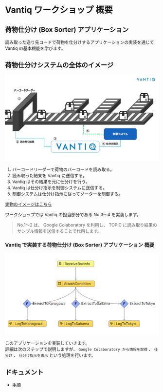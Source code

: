 # Vantiq ワークショップ 概要

## 荷物仕分け (Box Sorter) アプリケーション 

読み取った送り先コードで荷物を仕分けするアプリケーションの実装を通じて Vantiq の基本機能を学びます。

## 荷物仕分けシステムの全体のイメージ

<img src="./imgs/overview.png" width="800">

1. バーコードリーダーで荷物のバーコードを読み取る。
1. 読み取った結果を Vantiq に送信する。
1. Vantiq はその結果を元に仕分けを行う。
1. Vantiq は仕分け指示を制御システムに送信する。
1. 制御システムは仕分け指示に従ってソーターを制御する。

[実物のイメージはこちら](https://www.youtube.com/watch?v=WxlTvIyJUek&t=326s)

ワークショップでは Vantiq の担当部分である No.3〜4 を実装します。
>No.1〜2 は、 Google Colaboratory を利用し、 TOPIC に読み取り結果のサンプル情報を送信することで代用します。

### Vantiq で実装する荷物仕分け (Box Sorter) アプリケーション 概要

<img src="./imgs/vantiq-app.png" width="600">

このアプリケーションを実装していきます。  
詳細は次のステップで説明しますが、 `Google Colaboratory から情報を取得` 、 `仕分け` 、 `仕分け指示を表示` という処理を行います。

## ドキュメント

- [手順](./instruction.md)
